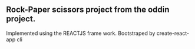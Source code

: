 ## Rock-Paper scissors project from the oddin project. 
Implemented using the REACTJS frame work. 
Bootstraped by create-react-app cli